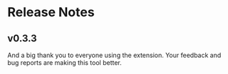 # Release Notes

## v0.3.3


And a big thank you to everyone using the extension. Your feedback and bug reports are making this tool better.
